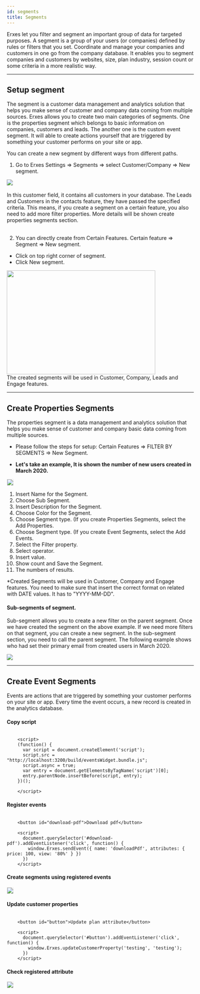 ```yaml
---
id: segments
title: Segments
---
```


<!--Content-->
Erxes let you filter and segment an important group of data for targeted purposes. A segment is a group of your users (or companies) defined by rules or filters that you set. Coordinate and manage your companies and customers in one go from the company database. It enables you to segment companies and customers by websites, size, plan industry, session count or some criteria in a more realistic way.


---

## Setup segment
The segment is a customer data management and analytics solution that helps you make sense of customer and company data coming from multiple sources. Erxes allows you to create two main categories of segments. One is the properties segment which belongs to basic information on companies, customers and leads. The another one is the custom event segment. It will able to create actions yourself that are triggered by something your customer performs on your site or app. 

You can create a new segment by different ways from different paths. 
1. Go to Erxes Settings => Segments => select Customer/Company => New segment.

<div>
  <img src="https://erxes-docs.s3-us-west-2.amazonaws.com/segments/1.png">
</div>
<br>
<aside class="notice">
  In this customer field, it contains all customers in your database. The Leads and Customers in the contacts feature, they have passed the specified criteria. This means, if you create a segment on a certain feature, you also need to add more filter properties. More details will be shown create properties segments section.   
</aside>
<br>

2. You can directly create from Certain Features. Certain feature => Segment => New segment.

  + Click on top right corner of segment.
  + Click New segment.

<div>
  <img src="https://s3-us-west-2.amazonaws.com/erxes-docs/customer-support/customer-support-17.png" style="width:400px;height:280px;"/>
</div>

<aside class="notice">
  The created segments will be used in Customer, Company, Leads and Engage features. 
</aside>

---

## Create Properties Segments
The properties segment is a data management and analytics solution that helps you make sense of customer and company basic data coming from multiple sources. 

+ Please follow the steps for setup: Certain Features => FILTER BY SEGMENTS => New Segment.
- **Let's take an example, It is shown the number of new users created in March 2020.**

<div>
  <img src="https://erxes-docs.s3-us-west-2.amazonaws.com/segments/2.png" 
  style="border:1px solid #eee;" />
</div>

1. Insert Name for the Segment.
2. Choose Sub Segment.
3. Insert Description for the Segment.
4. Choose Color for the Segment.
5. Choose Segment type. (If you create Properties Segments, select the Add Properties. 
6. Choose Segment type. (If you create Event Segments, select the Add Events. 
7. Select the Filter property. 
8. Select operator.
9. Insert value. 
10. Show count and Save the Segment.
11. The numbers of results. 

<aside class="notice">
  *Created Segments will be used in Customer, Company and Engage features. You need to make sure that insert the correct format on related with DATE values. It has to "YYYY-MM-DD". 
</aside>


#### Sub-segments of segment.
Sub-segment allows you to create a new filter on the parent segment. Once we have created the segment on the above example. If we need more filters on that segment, you can create a new segment. In the sub-segment section, you need to call the parent segment. The following example shows who had set their primary email from created users in March 2020.   

<div>
  <img src="https://erxes-docs.s3-us-west-2.amazonaws.com/segments/3.png">
</div>



---

## Create Event Segments
Events are actions that are triggered by something your customer performs on your site or app. Every time the event occurs, a new record is created in the analytics database.
#### Copy script
```
 
    <script>
    (function() {
      var script = document.createElement('script');
      script.src = "http://localhost:3200/build/eventsWidget.bundle.js";
      script.async = true;
      var entry = document.getElementsByTagName('script')[0];
      entry.parentNode.insertBefore(script, entry);
    })();
  
    </script>

```

#### Register events
```
 
    <button id="download-pdf">Download pdf</button>

    <script>
      document.querySelector('#download-pdf').addEventListener('click', function() {
        window.Erxes.sendEvent({ name: 'downloadPdf', attributes: { price: 100, view: '80%' } })
      })
    </script>

```

#### Create segments using registered events
<div>
  <img src="https://s3-us-west-2.amazonaws.com/erxes-docs/segments/events1.png" style="border:1px solid #eee;" />
</div>


#### Update customer properties
```
 
    <button id="button">Update plan attribute</button>

    <script>
      document.querySelector('#button').addEventListener('click', function() {
        window.Erxes.updateCustomerProperty('testing', 'testing');
      })
    </script>

```

#### Check registered attribute
<div>
  <img src="https://s3-us-west-2.amazonaws.com/erxes-docs/segments/events2.png" style="border:1px solid #eee;" />
</div>